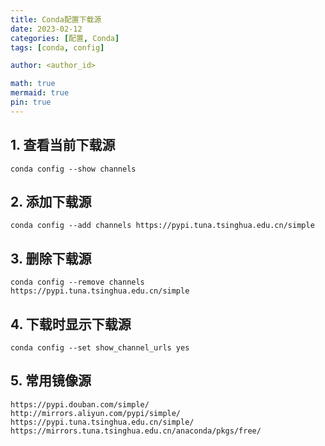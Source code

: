 ```yaml
---
title: Conda配置下载源
date: 2023-02-12
categories: [配置, Conda]
tags: [conda, config]

author: <author_id>

math: true
mermaid: true
pin: true
---
```




## 1. 查看当前下载源

```
conda config --show channels
```

## 2. 添加下载源

```
conda config --add channels https://pypi.tuna.tsinghua.edu.cn/simple
```

## 3. 删除下载源

```
conda config --remove channels https://pypi.tuna.tsinghua.edu.cn/simple
```

## 4. 下载时显示下载源

```
conda config --set show_channel_urls yes
```

## 5. 常用镜像源

```
https://pypi.douban.com/simple/
http://mirrors.aliyun.com/pypi/simple/
https://pypi.tuna.tsinghua.edu.cn/simple/
https://mirrors.tuna.tsinghua.edu.cn/anaconda/pkgs/free/
```


